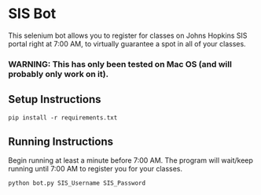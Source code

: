 # SIS Bot #

This selenium bot allows you to register for classes on Johns Hopkins SIS portal right at 7:00 AM, to virtually guarantee a spot in all of your classes. 

### WARNING: This has only been tested on Mac OS (and will probably only work on it). ###

## Setup Instructions ##
```
pip install -r requirements.txt
```

## Running Instructions ##
Begin running at least a minute before 7:00 AM. The program will wait/keep running until 7:00 AM to register you for your classes. 
```
python bot.py SIS_Username SIS_Password
```
